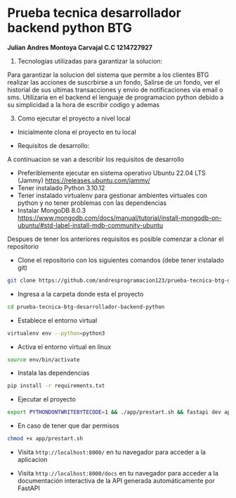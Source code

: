# Prueba tecnica desarrollador backend python BTG

**Julian Andres Montoya Carvajal C.C 1214727927**

1. Tecnologias utilizadas para garantizar la solucion:

Para garantizar la solucion del sistema que permite a los clientes BTG realizar las acciones de suscrbirse a un fondo, Salirse de un fondo, ver el historial de sus ultimas transacciones y envio de notificaciones via email o sms. Utilizaria en el backend el lenguaje de programacion python debido a su simplicidad a la hora de escribir codigo y ademas 


3. Como ejecutar el proyecto a nivel local

* Inicialmente clona el proyecto en tu local

* Requisitos de desarrollo:

A continuacion se van a describir los requisitos de desarrollo

* Preferiblemente ejecutar en sistema operativo Ubuntu 22.04 LTS (Jammy) https://releases.ubuntu.com/jammy/
* Tener instalado Python 3.10.12 
* Tener instalado virtualenv para gestionar ambientes virtuales con python y no tener problemas con las dependencias
* Instalar MongoDB 8.0.3 https://www.mongodb.com/docs/manual/tutorial/install-mongodb-on-ubuntu/#std-label-install-mdb-community-ubuntu

Despues de tener los anteriores requisitos es posible comenzar a clonar el repositorio

* Clone el repositorio con los siguientes comandos (debe tener instalado git)

```bash
git clone https://github.com/andresprogramacion123/prueba-tecnica-btg-desarrollador-backend-python.git
```

* Ingresa a la carpeta donde esta el proyecto

```bash
cd prueba-tecnica-btg-desarrollador-backend-python
```

* Establece el entorno virtual

```bash
virtualenv env --python=python3
```

* Activa el entorno virtual en linux

```bash
source env/bin/activate
```

* Instala las dependencias

```bash
pip install -r requirements.txt
```

* Ejecutar el proyecto

```bash
export PYTHONDONTWRITEBYTECODE=1 && ./app/prestart.sh && fastapi dev app/main.py
```

* En caso de tener que dar permisos

```bash
chmod +x app/prestart.sh
```

* Visita `http://localhost:8000/` en tu navegador para acceder a la aplicacion

* Visita `http://localhost:8000/docs` en tu navegador para acceder a la documentación interactiva de la API generada automáticamente por FastAPI